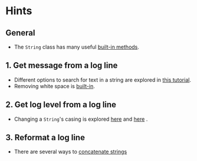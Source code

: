 # Hints

## General

- The `String` class has many useful [built-in methods][string-class].

## 1. Get message from a log line

- Different options to search for text in a string are explored in [this tutorial][tutorial-search-text-in-string].
- Removing white space is [built-in][tutorial-trim-white-space].

## 2. Get log level from a log line

- Changing a `String`'s casing is explored [here][tutorial-changing-case-upper] and [here][tutorial-changing-case-lower]
  .

## 3. Reformat a log line

- There are several ways to [concatenate strings][tutorial-concatenate-strings]

[string-class]: https://docs.oracle.com/javase/8/docs/api/java/lang/String.html

[tutorial-search-text-in-string]: https://javarevisited.blogspot.com/2016/10/how-to-check-if-string-contains-another-substring-in-java-indexof-example.html

[tutorial-trim-white-space]: https://www.geeksforgeeks.org/java-string-trim-method-example/

[tutorial-changing-case-upper]: https://www.javatpoint.com/java-string-touppercase

[tutorial-changing-case-lower]: https://www.javatpoint.com/java-string-tolowercase

[tutorial-concatenate-strings]: https://www.javatpoint.com/string-concatenation-in-java